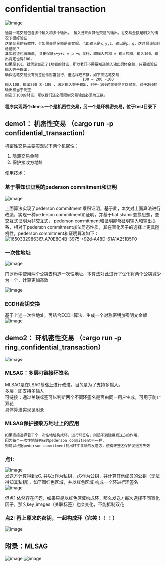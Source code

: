 # confidential transaction


![image](https://user-images.githubusercontent.com/39479965/165015381-72cb30dd-423c-4a9d-b8dc-969882e04925.png)

    通常一笔交易包含多个输入和多个输出， 输入是来自其他交易的输出，在交易金额是明文的情况下很好验证
    这笔交易的有效性，但如果交易金额是密文呢，也即输入是x,y,z，输出是p、q，这时候该如何验证呢？
    其实验证也很简单, 只要保证x+y+z = p +q 就行，即输入的和 = 输出的和，输入100，输出肯定也得100，
    如果是101，就凭空创造了1块钱的财富，所以我们不需要知道输入输出具体金额，只要能验证输入等于输出，
    确保这笔交易没有凭空创作财富就行，但这样还不够，如下面这笔交易：
                                       100 = 200 -100 
    输入100，输出200 和-100 ，满足输入等于输出，对于-100这笔交易可以抛弃，对于200的输出相当于凭空
    创造了100的财富，所以我们还必须限制交易输出必须为正数。
    
   #### 程序实现两个demo.一个是机密性交易，另一个是环机密交易，位于test目录下
        
          
    


   ## demo1： 机密性交易 （cargo run -p confidential_transaction）
   机密性交易主要实现以下两个机密性：
   1. 隐藏交易金额
   2. 保护接收方地址  
       
   使用技术：
   ### 基于零知识证明的pederson commitment和证明
![image](https://user-images.githubusercontent.com/39479965/163909013-7faae42c-920e-4064-bce7-070495a853d2.png)

上面算法实现了pederson commitment 乘积证明，基于此，本文对上面算法进行改造，实现一种pederson commitment和证明，并基于fiat shamir变换思想，变交互式证明为非交互式，
pederson commitment和证明能够证明输入和输出关系，相对于pederson commitment加法同态性质，其在盲化因子的选择上更具随机性，pederson commitment和证明算法如下：
![1650332986367_A70E8C4B-3975-492d-A48D-61A1A251B5F0](https://user-images.githubusercontent.com/39479965/163909495-b933ef26-4fce-4201-9861-9123df5d270f.png)



  ### 一次性地址

![image](https://user-images.githubusercontent.com/39479965/162351684-0a0d7901-31c8-41fb-8811-37d61bf87613.png)

门罗币中使用两个公钥去构造一次性地址，本算法对此进行了优化将两个公钥减少为一个，计算更加高效  

![image](https://user-images.githubusercontent.com/39479965/163910805-d261a47b-5f81-4825-a428-e762de08cca5.png)
  
  ### ECDH密钥交换		
  基于上述一次性地址，再结合ECDH算法，生成一个对称密钥加密明文金额  
  ![image](https://user-images.githubusercontent.com/39479965/163910923-29b94d0c-877a-4c84-a54d-a138ae4820b9.png)
  
     
   ## demo2： 环机密性交易 （cargo run -p ring_confidential_transaction）
   ![image](https://user-images.githubusercontent.com/39479965/165040493-9beb6d3a-2c36-4884-9132-65da711bd0ef.png)

   
   ### MLSAG：多层可链接环签名
   MLSAG是在LSAG基础上进行改进，目的是为了支持多输入。  
   多层：即支持多输入  
   可链接：通过关联标签可以判断两个不同环签名是否由同一用户生成，可用于防止双花  
   具体算法实现见附录
   
   ### MLSAG保护接收方地址上的应用
    
    如果直接选择若干个一次性地址构成环，进行环签名，则起不到隐藏发送方的作用，  
    因为每个一次性地址拥有的pederson commitment不一样，    
    则可以根据pederson commitment找出环中实际的发送方，使得环签名保护发送方失效 
        
   ### 点1:
![image](https://user-images.githubusercontent.com/39479965/165031253-a93ef2c2-a788-48ec-99ef-b765a30ed792.png)  
 发送方计算得到zG, 并以z作为私钥，zG作为公钥，并计算其他成员的公钥（无法得知其私钥），如下图红色区域，并以红色区域
 构成一个环进行环签名  
![image](https://user-images.githubusercontent.com/39479965/165031383-850b0cc3-fc9e-4efb-93ac-3548d4c7d630.png)
     
  但点1 依然存在问题，如果只是以红色区域构成环，那么发送方每次选择不同盲化因子，那么key_images（关联标签）也会变化，不能抵制双花
   ### 点2: 再上原来的密钥，一起构成环（完美！！！）
   ![image](https://user-images.githubusercontent.com/39479965/165033237-dbec5332-5f70-47bd-b795-ee9e5360d654.png)

     
   
   ## 附录：MLSAG
   ![image](https://user-images.githubusercontent.com/39479965/165029007-8eee8b80-6dc2-4b8e-9643-76de8b51be8b.png)
![image](https://user-images.githubusercontent.com/39479965/165029068-1de7f652-ac46-437d-902c-fb93df680400.png)

